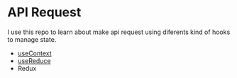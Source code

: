 # API Request

I use this repo to learn about make api request using diferents kind of hooks to manage state.

- [useContext](https://github.com/corozb/api-estados/tree/feature/context-api)
- [useReduce](https://github.com/corozb/api-estados/tree/feature/use-reducer)
- Redux
